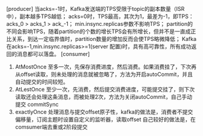 [producer]
当acks=-1时，Kafka发送端的TPS受限于topic的副本数量（ISR中），副本越多TPS越低；
acks=0时，TPS最高，其次为1，最差为-1，即TPS：acks_0 > acks_1 > ack_-1；
min.insync.replicas参数不影响TPS；
partition的不同会影响TPS，随着partition的个数的增长TPS会有所增长，但并不是一直成正比关系，到达一定临界值时，partition数量的增加反而会使TPS略微降低；
Kafka在acks=-1,min.insync.replicas>=1(server 配置)时，具有高可靠性，所有成功返回的消息都可以落盘。
[consumer]

1. AtMostOnce
至多一次，先保存消费进度，然后消费。如果消费挂了，下次再从offset读取，则未处理的消息就被忽略了，方法为开启autoCommit，并且自动提交的时间较短。
2. AtLestOnce
至少一次，先消费，然后提交消费进度，可能提交挂了，则下次读取还会处理这条消息，而被处理2次，方法为关闭autoCommit，自己手动提交 commitSync
3. exactlyOnce
处理消息与提交offset原子性，kafka的做法是，消费者不提交偏移量，订阅主题时设置自定义的监听器，读取offset
自己较好的做法是，在comsumer端去重或2阶段提交